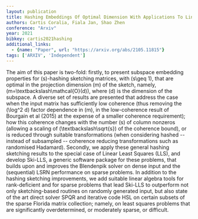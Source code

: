 ```yaml
---
layout: publication
title: Hashing Embeddings Of Optimal Dimension With Applications To Linear Least Squares
authors: Cartis Coralia, Fiala Jan, Shao Zhen
conference: "Arxiv"
year: 2021
bibkey: cartis2021hashing
additional_links:
  - {name: "Paper", url: "https://arxiv.org/abs/2105.11815"}
tags: ['ARXIV', 'Independent']
---
```

The aim of this paper is two-fold: firstly, to present subspace embedding properties for \(s\)-hashing sketching matrices, with \(s\geq 1\), that are optimal in the projection dimension \(m\) of the sketch, namely, \(m=\textbackslash\mathcal\{O\}(d)\), where \(d\) is the dimension of the subspace. A diverse set of results are presented that address the case when the input matrix has sufficiently low coherence (thus removing the \(\log^2 d\) factor dependence in \(m\), in the low-coherence result of Bourgain et al (2015) at the expense of a smaller coherence requirement); how this coherence changes with the number \(s\) of column nonzeros (allowing a scaling of \(\textbackslash\sqrt\{s\}\) of the coherence bound), or is reduced through suitable transformations (when considering hashed -- instead of subsampled -- coherence reducing transformations such as randomised Hadamard). Secondly, we apply these general hashing sketching results to the special case of Linear Least Squares (LLS), and develop Ski-LLS, a generic software package for these problems, that builds upon and improves the Blendenpik solver on dense input and the (sequential) LSRN performance on sparse problems. In addition to the hashing sketching improvements, we add suitable linear algebra tools for rank-deficient and for sparse problems that lead Ski-LLS to outperform not only sketching-based routines on randomly generated input, but also state of the art direct solver SPQR and iterative code HSL on certain subsets of the sparse Florida matrix collection; namely, on least squares problems that are significantly overdetermined, or moderately sparse, or difficult.
